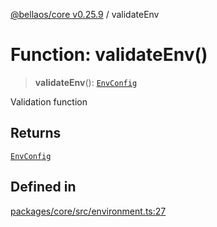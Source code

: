 [@bellaos/core v0.25.9](../index.md) / validateEnv

# Function: validateEnv()

> **validateEnv**(): [`EnvConfig`](../type-aliases/EnvConfig.md)

Validation function

## Returns

[`EnvConfig`](../type-aliases/EnvConfig.md)

## Defined in

[packages/core/src/environment.ts:27](https://github.com/bellaOS/bella/blob/main/packages/core/src/environment.ts#L27)
